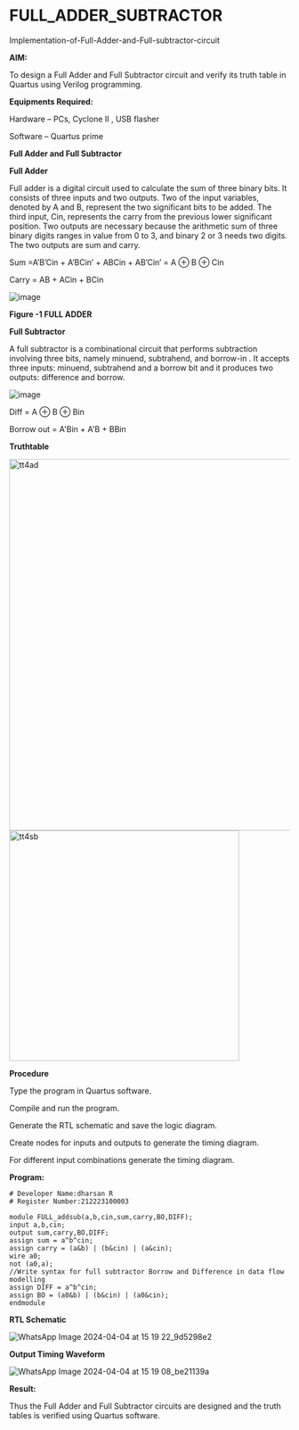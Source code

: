 # FULL_ADDER_SUBTRACTOR

Implementation-of-Full-Adder-and-Full-subtractor-circuit

**AIM:**

To design a Full Adder and Full Subtractor circuit and verify its truth table in Quartus using Verilog programming.

**Equipments Required:**

Hardware – PCs, Cyclone II , USB flasher

Software – Quartus prime

**Full Adder and Full Subtractor**

**Full Adder**

Full adder is a digital circuit used to calculate the sum of three binary bits. It consists of three inputs and two outputs. Two of the input variables, denoted by A and B, represent the two significant bits to be added. The third input, Cin, represents the carry from the previous lower significant position. Two outputs are necessary because the arithmetic sum of three binary digits ranges in value from 0 to 3, and binary 2 or 3 needs two digits. The two outputs are sum and carry.

Sum =A’B’Cin + A’BCin’ + ABCin + AB’Cin’ = A ⊕ B ⊕ Cin 

Carry = AB + ACin + BCin

![image](https://github.com/naavaneetha/FULL_ADDER_SUBTRACTOR/assets/154305477/0f30ba51-5ffb-4198-845f-18e054f675e7)

**Figure -1 FULL ADDER**

**Full Subtractor**

A full subtractor is a combinational circuit that performs subtraction involving three bits, namely minuend, subtrahend, and borrow-in . It accepts three inputs: minuend, subtrahend and a borrow bit and it produces two outputs: difference and borrow.

![image](https://github.com/naavaneetha/FULL_ADDER_SUBTRACTOR/assets/154305477/02b24f51-ab51-4304-9ad6-7b81ffc1ead5)

Diff = A ⊕ B ⊕ Bin 

Borrow out = A'Bin + A'B + BBin

**Truthtable**


<img width="666" alt="tt4ad" src="https://github.com/Dharsanrameshkumar/FULL_ADDER_SUBTRACTOR/assets/144870430/de69bbb3-aa81-4a24-a0c3-0155c2e9461e">

<img width="413" alt="tt4sb" src="https://github.com/Dharsanrameshkumar/FULL_ADDER_SUBTRACTOR/assets/144870430/355b215a-4838-466c-a9c6-af6e320738f7">

**Procedure**

Type the program in Quartus software.

Compile and run the program.

Generate the RTL schematic and save the logic diagram.

Create nodes for inputs and outputs to generate the timing diagram.

For different input combinations generate the timing diagram.

**Program:**

~~~
# Developer Name:dharsan R
# Register Number:212223100003

module FULL_addsub(a,b,cin,sum,carry,BO,DIFF);
input a,b,cin;
output sum,carry,BO,DIFF;
assign sum = a^b^cin;
assign carry = (a&b) | (b&cin) | (a&cin);
wire a0;
not (a0,a);
//Write syntax for full subtractor Borrow and Difference in data flow modelling
assign DIFF = a^b^cin;
assign BO = (a0&b) | (b&cin) | (a0&cin);
endmodule
~~~

**RTL Schematic**

![WhatsApp Image 2024-04-04 at 15 19 22_9d5298e2](https://github.com/Dharsanrameshkumar/FULL_ADDER_SUBTRACTOR/assets/144870430/cd7e06ee-6bed-4c2d-a56e-2c9b74642537)


**Output Timing Waveform**

![WhatsApp Image 2024-04-04 at 15 19 08_be21139a](https://github.com/Dharsanrameshkumar/FULL_ADDER_SUBTRACTOR/assets/144870430/46ec2bee-d2b2-4622-98f5-532f19ea4fa5)


**Result:**

Thus the Full Adder and Full Subtractor circuits are designed and the truth tables is verified using Quartus software.



